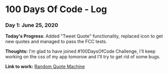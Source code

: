 # 100 Days Of Code - Log

### Day 1: June 25, 2020 

**Today's Progress**: Added "Tweet Quote" functionality, replaced icon to get new quotes and managed to pass the FCC tests.

**Thoughts:** I'm glad to have joined #100DaysOfCode Challenge, I'll keep working on the css of my app tomorow 
and I'll try to get rid of some bugs.

**Link to work:** [Random Quote Machine](https://github.com/kelvinsanchez15/random-quote-machine)
